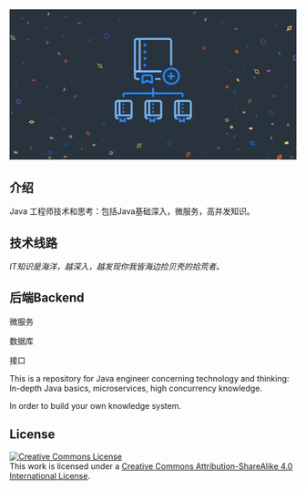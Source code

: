 <div align="center"> <img src="./images/repository-template-demo.png"/> </div>


## 介绍
Java 工程师技术和思考：包括Java基础深入，微服务，高并发知识。


## 技术线路 ##
*IT知识是海洋，越深入，越发现你我皆海边捡贝壳的拾荒者。*

## 后端Backend ##
微服务

数据库

接口

This is a repository for Java engineer concerning technology and thinking: In-depth Java basics, microservices, high concurrency knowledge.

In order to build your own knowledge system.

## License
<a rel="license" href="http://creativecommons.org/licenses/by-sa/4.0/"><img alt="Creative Commons License" style="border-width:0" src="https://i.creativecommons.org/l/by-sa/4.0/88x31.png" /></a><br />This work is licensed under a <a rel="license" href="http://creativecommons.org/licenses/by-sa/4.0/">Creative Commons Attribution-ShareAlike 4.0 International License</a>.
